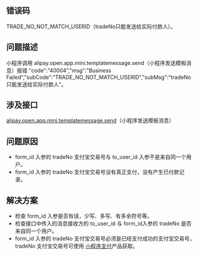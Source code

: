## 错误码
TRADE_NO_NOT_MATCH_USERID（tradeNo只能发送给实际付款人）。 

## 问题描述
小程序调用 alipay.open.app.mini.templatemessage.send（小程序发送模板消息）报错 "code":"40004","msg":"Business Failed","subCode":"TRADE_NO_NOT_MATCH_USERID","subMsg":"tradeNo只能发送给实际付款人"。 

## 涉及接口
[alipay.open.app.mini.templatemessage.send](https://opendocs.alipay.com/mini/02cth2)（小程序发送模板消息）

## 问题原因

- form_id 入参的 tradeNo 支付宝交易号与 to_user_id 入参不是来自同一个用户。
- form_id 入参的 tradeNo 支付宝交易号没有真正支付，没有产生已付款记录。 

## 解决方案

- 检查 form_id 入参是否有误，少写、多写、有多余符号等。
- 检查接口中传入的消息接收方的 to_user_id 与 form_id入参的 tradeNo 是否来自同一个用户。
- form_id 入参的 tradeNo 支付宝交易号必须是已经支付成功的支付宝交易号，tradeNo 支付宝交易号可使用 [小程序支付](https://opendocs.alipay.com/mini/repo-01evwl)产品获取。

 
